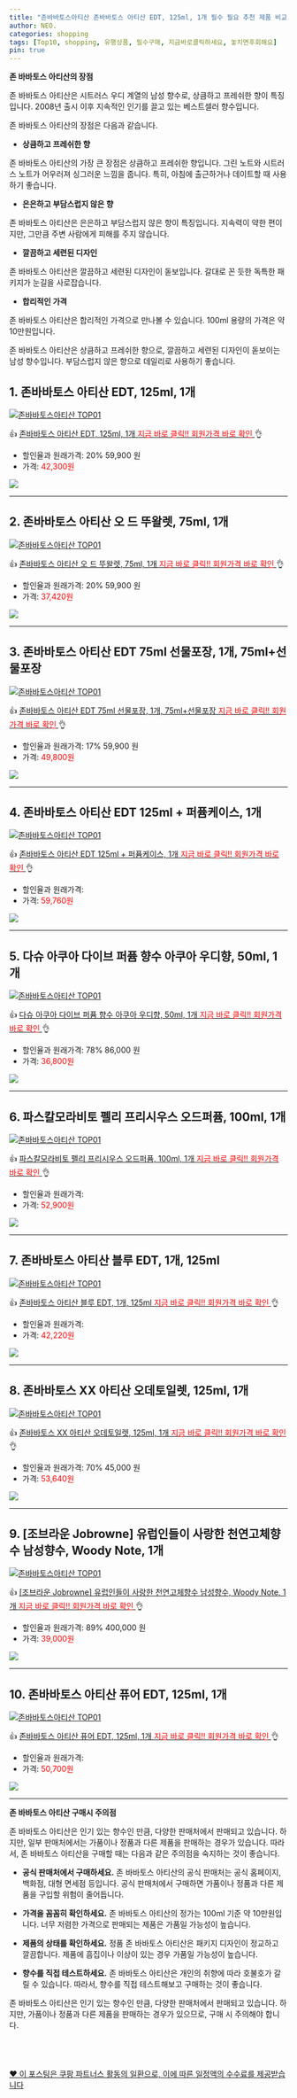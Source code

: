 ```yaml
---
title: "존바바토스아티산 존바바토스 아티산 EDT, 125ml, 1개 필수 필요 추천 제품 비교 최저 가격 비교 장점 구매 후기 구매평"
author: NEO.
categories: shopping
tags: [Top10, shopping, 유행상품, 필수구매, 지금바로클릭하세요, 놓치면후회해요]
pin: true
---
```

**존 바바토스 아티산의 장점**

존 바바토스 아티산은 시트러스 우디 계열의 남성 향수로, 상큼하고 프레쉬한 향이 특징입니다. 2008년 출시 이후 지속적인 인기를 끌고 있는 베스트셀러 향수입니다.

존 바바토스 아티산의 장점은 다음과 같습니다.

* **상큼하고 프레쉬한 향**

존 바바토스 아티산의 가장 큰 장점은 상큼하고 프레쉬한 향입니다. 그린 노트와 시트러스 노트가 어우러져 싱그러운 느낌을 줍니다. 특히, 아침에 출근하거나 데이트할 때 사용하기 좋습니다.

* **은은하고 부담스럽지 않은 향**

존 바바토스 아티산은 은은하고 부담스럽지 않은 향이 특징입니다. 지속력이 약한 편이지만, 그만큼 주변 사람에게 피해를 주지 않습니다.

* **깔끔하고 세련된 디자인**

존 바바토스 아티산은 깔끔하고 세련된 디자인이 돋보입니다. 갈대로 꼰 듯한 독특한 패키지가 눈길을 사로잡습니다.

* **합리적인 가격**

존 바바토스 아티산은 합리적인 가격으로 만나볼 수 있습니다. 100ml 용량의 가격은 약 10만원입니다.

존 바바토스 아티산은 상큼하고 프레쉬한 향으로, 깔끔하고 세련된 디자인이 돋보이는 남성 향수입니다. 부담스럽지 않은 향으로 데일리로 사용하기 좋습니다.

   

## 1. 존바바토스 아티산 EDT, 125ml, 1개

[![존바바토스아티산 TOP01](https://thumbnail9.coupangcdn.com/thumbnails/remote/490x490ex/image/vendor_inventory/06f7/c79895aeb2478d6806363c8bf730cfe0af39c6aca9e30cf84d8afe63f018.jpg)](https://link.coupang.com/re/AFFSDP?lptag=AF3617701&subid=GithubCoopas&pageKey=345494284&traceid=V0-153&itemId=2554413862&vendorItemId=5448164453)


👍 [존바바토스 아티산 EDT, 125ml, 1개 <font color=red> 지금 바로 클릭!! 회원가격 바로 확인 </font> ](https://link.coupang.com/re/AFFSDP?lptag=AF3617701&subid=GithubCoopas&pageKey=345494284&traceid=V0-153&itemId=2554413862&vendorItemId=5448164453) 👌 


- 할인율과 원래가격: 20%  59,900   원
- 가격: <span style='color:red'>42,300원</span>

[![](/discount_price.png)](https://link.coupang.com/re/AFFSDP?lptag=AF3617701&subid=GithubCoopas&pageKey=345494284&traceid=V0-153&itemId=2554413862&vendorItemId=5448164453)

---


   

## 2. 존바바토스 아티산 오 드 뚜왈렛, 75ml, 1개

[![존바바토스아티산 TOP01](https://thumbnail8.coupangcdn.com/thumbnails/remote/490x490ex/image/retail/images/3070625943262867-c37d73c8-92a6-413d-ac1c-28a35bfc4d47.jpg)](https://link.coupang.com/re/AFFSDP?lptag=AF3617701&subid=GithubCoopas&pageKey=345494284&traceid=V0-153&itemId=13734917032&vendorItemId=3002625519)


👍 [존바바토스 아티산 오 드 뚜왈렛, 75ml, 1개 <font color=red> 지금 바로 클릭!! 회원가격 바로 확인 </font> ](https://link.coupang.com/re/AFFSDP?lptag=AF3617701&subid=GithubCoopas&pageKey=345494284&traceid=V0-153&itemId=13734917032&vendorItemId=3002625519) 👌 


- 할인율과 원래가격: 20%  59,900   원
- 가격: <span style='color:red'>37,420원</span>

[![](/discount_price.png)](https://link.coupang.com/re/AFFSDP?lptag=AF3617701&subid=GithubCoopas&pageKey=345494284&traceid=V0-153&itemId=13734917032&vendorItemId=3002625519)

---


   

## 3. 존바바토스 아티산 EDT 75ml 선물포장, 1개, 75ml+선물포장

[![존바바토스아티산 TOP01](https://thumbnail6.coupangcdn.com/thumbnails/remote/490x490ex/image/vendor_inventory/b7f8/2f2cdc823292176a0d2186a067b6da98cd707a43b42517a65c79972e65f1.jpg)](https://link.coupang.com/re/AFFSDP?lptag=AF3617701&subid=GithubCoopas&pageKey=7689402259&traceid=V0-153&itemId=20559106418&vendorItemId=87623476721)


👍 [존바바토스 아티산 EDT 75ml 선물포장, 1개, 75ml+선물포장 <font color=red> 지금 바로 클릭!! 회원가격 바로 확인 </font> ](https://link.coupang.com/re/AFFSDP?lptag=AF3617701&subid=GithubCoopas&pageKey=7689402259&traceid=V0-153&itemId=20559106418&vendorItemId=87623476721) 👌 


- 할인율과 원래가격: 17%  59,900   원
- 가격: <span style='color:red'>49,800원</span>

[![](/discount_price.png)](https://link.coupang.com/re/AFFSDP?lptag=AF3617701&subid=GithubCoopas&pageKey=7689402259&traceid=V0-153&itemId=20559106418&vendorItemId=87623476721)

---


   

## 4. 존바바토스 아티산 EDT 125ml + 퍼퓸케이스, 1개

[![존바바토스아티산 TOP01](https://thumbnail10.coupangcdn.com/thumbnails/remote/490x490ex/image/retail/images/243424156905333-64932aa6-f184-40b4-b2b4-451644839a6a.jpg)](https://link.coupang.com/re/AFFSDP?lptag=AF3617701&subid=GithubCoopas&pageKey=1937951947&traceid=V0-153&itemId=3289735129&vendorItemId=71276701603)


👍 [존바바토스 아티산 EDT 125ml + 퍼퓸케이스, 1개 <font color=red> 지금 바로 클릭!! 회원가격 바로 확인 </font> ](https://link.coupang.com/re/AFFSDP?lptag=AF3617701&subid=GithubCoopas&pageKey=1937951947&traceid=V0-153&itemId=3289735129&vendorItemId=71276701603) 👌 


- 할인율과 원래가격: 
- 가격: <span style='color:red'>59,760원</span>

[![](/discount_price.png)](https://link.coupang.com/re/AFFSDP?lptag=AF3617701&subid=GithubCoopas&pageKey=1937951947&traceid=V0-153&itemId=3289735129&vendorItemId=71276701603)

---


   

## 5. 다슈 아쿠아 다이브 퍼퓸 향수 아쿠아 우디향, 50ml, 1개

[![존바바토스아티산 TOP01](https://thumbnail6.coupangcdn.com/thumbnails/remote/490x490ex/image/retail/images/9540078055419571-55c28504-271b-4d0c-91a7-b058bd5280cc.jpg)](https://link.coupang.com/re/AFFSDP?lptag=AF3617701&subid=GithubCoopas&pageKey=5492647676&traceid=V0-153&itemId=8508372405&vendorItemId=75795856724)


👍 [다슈 아쿠아 다이브 퍼퓸 향수 아쿠아 우디향, 50ml, 1개 <font color=red> 지금 바로 클릭!! 회원가격 바로 확인 </font> ](https://link.coupang.com/re/AFFSDP?lptag=AF3617701&subid=GithubCoopas&pageKey=5492647676&traceid=V0-153&itemId=8508372405&vendorItemId=75795856724) 👌 


- 할인율과 원래가격: 78%  86,000   원
- 가격: <span style='color:red'>36,800원</span>

[![](/discount_price.png)](https://link.coupang.com/re/AFFSDP?lptag=AF3617701&subid=GithubCoopas&pageKey=5492647676&traceid=V0-153&itemId=8508372405&vendorItemId=75795856724)

---


   

## 6. 파스칼모라비토 펠리 프리시우스 오드퍼퓸, 100ml, 1개

[![존바바토스아티산 TOP01](https://thumbnail9.coupangcdn.com/thumbnails/remote/490x490ex/image/retail/images/2101010399654146-2f34f0b8-1eef-4648-810e-5c594671ec70.png)](https://link.coupang.com/re/AFFSDP?lptag=AF3617701&subid=GithubCoopas&pageKey=6572036604&traceid=V0-153&itemId=14756179380&vendorItemId=77170602712)


👍 [파스칼모라비토 펠리 프리시우스 오드퍼퓸, 100ml, 1개 <font color=red> 지금 바로 클릭!! 회원가격 바로 확인 </font> ](https://link.coupang.com/re/AFFSDP?lptag=AF3617701&subid=GithubCoopas&pageKey=6572036604&traceid=V0-153&itemId=14756179380&vendorItemId=77170602712) 👌 


- 할인율과 원래가격: 
- 가격: <span style='color:red'>52,900원</span>

[![](/discount_price.png)](https://link.coupang.com/re/AFFSDP?lptag=AF3617701&subid=GithubCoopas&pageKey=6572036604&traceid=V0-153&itemId=14756179380&vendorItemId=77170602712)

---


   

## 7. 존바바토스 아티산 블루 EDT, 1개, 125ml

[![존바바토스아티산 TOP01](https://thumbnail10.coupangcdn.com/thumbnails/remote/490x490ex/image/retail/images/1562992687281553-17208c15-70f9-41f9-9754-043ffc6c0150.jpg)](https://link.coupang.com/re/AFFSDP?lptag=AF3617701&subid=GithubCoopas&pageKey=1487433233&traceid=V0-153&itemId=2553935458&vendorItemId=3018266800)


👍 [존바바토스 아티산 블루 EDT, 1개, 125ml <font color=red> 지금 바로 클릭!! 회원가격 바로 확인 </font> ](https://link.coupang.com/re/AFFSDP?lptag=AF3617701&subid=GithubCoopas&pageKey=1487433233&traceid=V0-153&itemId=2553935458&vendorItemId=3018266800) 👌 


- 할인율과 원래가격: 
- 가격: <span style='color:red'>42,220원</span>

[![](/discount_price.png)](https://link.coupang.com/re/AFFSDP?lptag=AF3617701&subid=GithubCoopas&pageKey=1487433233&traceid=V0-153&itemId=2553935458&vendorItemId=3018266800)

---


   

## 8. 존바바토스 XX 아티산 오데토일렛, 125ml, 1개

[![존바바토스아티산 TOP01](https://thumbnail7.coupangcdn.com/thumbnails/remote/490x490ex/image/retail/images/2020/12/29/10/9/8962202b-5c31-4669-a3ef-736c0ac109ad.jpg)](https://link.coupang.com/re/AFFSDP?lptag=AF3617701&subid=GithubCoopas&pageKey=4745123660&traceid=V0-153&itemId=6033729192&vendorItemId=73331307274)


👍 [존바바토스 XX 아티산 오데토일렛, 125ml, 1개 <font color=red> 지금 바로 클릭!! 회원가격 바로 확인 </font> ](https://link.coupang.com/re/AFFSDP?lptag=AF3617701&subid=GithubCoopas&pageKey=4745123660&traceid=V0-153&itemId=6033729192&vendorItemId=73331307274) 👌 


- 할인율과 원래가격: 70%  45,000   원
- 가격: <span style='color:red'>53,640원</span>

[![](/discount_price.png)](https://link.coupang.com/re/AFFSDP?lptag=AF3617701&subid=GithubCoopas&pageKey=4745123660&traceid=V0-153&itemId=6033729192&vendorItemId=73331307274)

---


   

## 9. [조브라운 Jobrowne] 유럽인들이 사랑한 천연고체향수 남성향수, Woody Note, 1개

[![존바바토스아티산 TOP01](https://thumbnail10.coupangcdn.com/thumbnails/remote/490x490ex/image/vendor_inventory/6598/e15ccbb4ef276528188ea87dd4f3d9a45795694a97ee9c9b70d100beb1d4.jpg)](https://link.coupang.com/re/AFFSDP?lptag=AF3617701&subid=GithubCoopas&pageKey=5755805144&traceid=V0-153&itemId=9733386766&vendorItemId=75359368618)


👍 [[조브라운 Jobrowne] 유럽인들이 사랑한 천연고체향수 남성향수, Woody Note, 1개 <font color=red> 지금 바로 클릭!! 회원가격 바로 확인 </font> ](https://link.coupang.com/re/AFFSDP?lptag=AF3617701&subid=GithubCoopas&pageKey=5755805144&traceid=V0-153&itemId=9733386766&vendorItemId=75359368618) 👌 


- 할인율과 원래가격: 89%  400,000   원
- 가격: <span style='color:red'>39,000원</span>

[![](/discount_price.png)](https://link.coupang.com/re/AFFSDP?lptag=AF3617701&subid=GithubCoopas&pageKey=5755805144&traceid=V0-153&itemId=9733386766&vendorItemId=75359368618)

---


   

## 10. 존바바토스 아티산 퓨어 EDT, 125ml, 1개

[![존바바토스아티산 TOP01](https://thumbnail9.coupangcdn.com/thumbnails/remote/490x490ex/image/retail/images/1162091767069236-9c492bab-137a-474c-b6f9-6b7e15f9d541.jpg)](https://link.coupang.com/re/AFFSDP?lptag=AF3617701&subid=GithubCoopas&pageKey=1487469849&traceid=V0-153&itemId=2553987075&vendorItemId=3452079444)


👍 [존바바토스 아티산 퓨어 EDT, 125ml, 1개 <font color=red> 지금 바로 클릭!! 회원가격 바로 확인 </font> ](https://link.coupang.com/re/AFFSDP?lptag=AF3617701&subid=GithubCoopas&pageKey=1487469849&traceid=V0-153&itemId=2553987075&vendorItemId=3452079444) 👌 


- 할인율과 원래가격: 
- 가격: <span style='color:red'>50,700원</span>

[![](/discount_price.png)](https://link.coupang.com/re/AFFSDP?lptag=AF3617701&subid=GithubCoopas&pageKey=1487469849&traceid=V0-153&itemId=2553987075&vendorItemId=3452079444)

---
**존 바바토스 아티산 구매시 주의점**

존 바바토스 아티산은 인기 있는 향수인 만큼, 다양한 판매처에서 판매되고 있습니다. 하지만, 일부 판매처에서는 가품이나 정품과 다른 제품을 판매하는 경우가 있습니다. 따라서, 존 바바토스 아티산을 구매할 때는 다음과 같은 주의점을 숙지하는 것이 좋습니다.

* **공식 판매처에서 구매하세요.** 존 바바토스 아티산의 공식 판매처는 공식 홈페이지, 백화점, 대형 면세점 등입니다. 공식 판매처에서 구매하면 가품이나 정품과 다른 제품을 구입할 위험이 줄어듭니다.

* **가격을 꼼꼼히 확인하세요.** 존 바바토스 아티산의 정가는 100ml 기준 약 10만원입니다. 너무 저렴한 가격으로 판매되는 제품은 가품일 가능성이 높습니다.

* **제품의 상태를 확인하세요.** 정품 존 바바토스 아티산은 패키지 디자인이 정교하고 깔끔합니다. 제품에 흠집이나 이상이 있는 경우 가품일 가능성이 높습니다.

* **향수를 직접 테스트하세요.** 존 바바토스 아티산은 개인의 취향에 따라 호불호가 갈릴 수 있습니다. 따라서, 향수를 직접 테스트해보고 구매하는 것이 좋습니다.

존 바바토스 아티산은 인기 있는 향수인 만큼, 다양한 판매처에서 판매되고 있습니다. 하지만, 가품이나 정품과 다른 제품을 판매하는 경우가 있으므로, 구매 시 주의해야 합니다.<br><br><br><br><br> [ ❤  이 포스팅은 쿠팡 파트너스 활동의 일환으로, 이에 따른 일정액의 수수료를 제공받습니다](https://link.coupang.com/a/bcEFyh)